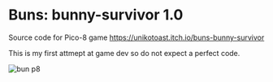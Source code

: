 # Buns: bunny-survivor 1.0

Source code for Pico-8 game https://unikotoast.itch.io/buns-bunny-survivor

This is my first attmept at game dev so do not expect a perfect code.


![bun p8](https://user-images.githubusercontent.com/106836544/172053835-87e9e80b-fc4b-4160-a00e-83aedc878e2c.png)
